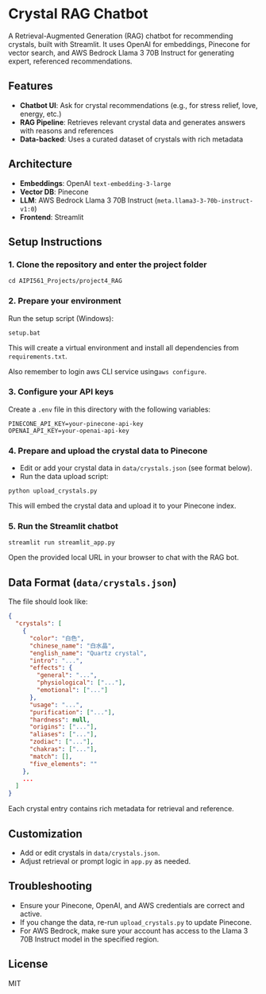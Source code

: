 # Crystal RAG Chatbot

A Retrieval-Augmented Generation (RAG) chatbot for recommending crystals, built with Streamlit. It uses OpenAI for embeddings, Pinecone for vector search, and AWS Bedrock Llama 3 70B Instruct for generating expert, referenced recommendations.

## Features
- **Chatbot UI**: Ask for crystal recommendations (e.g., for stress relief, love, energy, etc.)
- **RAG Pipeline**: Retrieves relevant crystal data and generates answers with reasons and references
- **Data-backed**: Uses a curated dataset of crystals with rich metadata

## Architecture
- **Embeddings**: OpenAI `text-embedding-3-large`
- **Vector DB**: Pinecone
- **LLM**: AWS Bedrock Llama 3 70B Instruct (`meta.llama3-3-70b-instruct-v1:0`)
- **Frontend**: Streamlit

## Setup Instructions

### 1. Clone the repository and enter the project folder
```
cd AIPI561_Projects/project4_RAG
```

### 2. Prepare your environment
Run the setup script (Windows):
```
setup.bat
```
This will create a virtual environment and install all dependencies from `requirements.txt`.

Also remember to login aws CLI service using`aws configure`.

### 3. Configure your API keys
Create a `.env` file in this directory with the following variables:
```
PINECONE_API_KEY=your-pinecone-api-key
OPENAI_API_KEY=your-openai-api-key
```

### 4. Prepare and upload the crystal data to Pinecone
- Edit or add your crystal data in `data/crystals.json` (see format below).
- Run the data upload script:
```
python upload_crystals.py
```
This will embed the crystal data and upload it to your Pinecone index.

### 5. Run the Streamlit chatbot
```
streamlit run streamlit_app.py
```
Open the provided local URL in your browser to chat with the RAG bot.

## Data Format (`data/crystals.json`)
The file should look like:
```json
{
  "crystals": [
    {
      "color": "白色",
      "chinese_name": "白水晶",
      "english_name": "Quartz crystal",
      "intro": "...",
      "effects": {
        "general": "...",
        "physiological": ["..."],
        "emotional": ["..."]
      },
      "usage": "...",
      "purification": ["..."],
      "hardness": null,
      "origins": ["..."],
      "aliases": ["..."],
      "zodiac": ["..."],
      "chakras": ["..."],
      "match": [],
      "five_elements": ""
    },
    ...
  ]
}
```
Each crystal entry contains rich metadata for retrieval and reference.

## Customization
- Add or edit crystals in `data/crystals.json`.
- Adjust retrieval or prompt logic in `app.py` as needed.

## Troubleshooting
- Ensure your Pinecone, OpenAI, and AWS credentials are correct and active.
- If you change the data, re-run `upload_crystals.py` to update Pinecone.
- For AWS Bedrock, make sure your account has access to the Llama 3 70B Instruct model in the specified region.

## License
MIT

